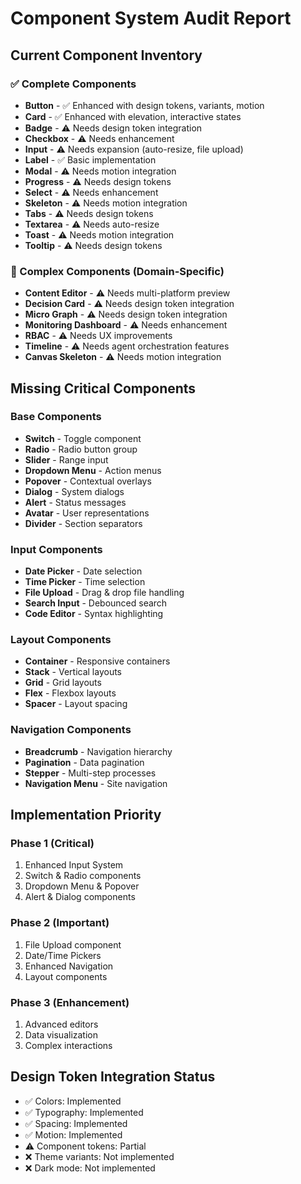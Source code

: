 # Component System Audit Report

## Current Component Inventory

### ✅ Complete Components
- **Button** - ✅ Enhanced with design tokens, variants, motion
- **Card** - ✅ Enhanced with elevation, interactive states  
- **Badge** - ⚠️ Needs design token integration
- **Checkbox** - ⚠️ Needs enhancement
- **Input** - ⚠️ Needs expansion (auto-resize, file upload)
- **Label** - ✅ Basic implementation
- **Modal** - ⚠️ Needs motion integration
- **Progress** - ⚠️ Needs design tokens
- **Select** - ⚠️ Needs enhancement
- **Skeleton** - ⚠️ Needs motion integration
- **Tabs** - ⚠️ Needs design tokens
- **Textarea** - ⚠️ Needs auto-resize
- **Toast** - ⚠️ Needs motion integration
- **Tooltip** - ⚠️ Needs design tokens

### 🚧 Complex Components (Domain-Specific)
- **Content Editor** - ⚠️ Needs multi-platform preview
- **Decision Card** - ⚠️ Needs design token integration
- **Micro Graph** - ⚠️ Needs design token integration
- **Monitoring Dashboard** - ⚠️ Needs enhancement
- **RBAC** - ⚠️ Needs UX improvements
- **Timeline** - ⚠️ Needs agent orchestration features
- **Canvas Skeleton** - ⚠️ Needs motion integration

## Missing Critical Components

### Base Components
- **Switch** - Toggle component
- **Radio** - Radio button group
- **Slider** - Range input
- **Dropdown Menu** - Action menus
- **Popover** - Contextual overlays
- **Dialog** - System dialogs
- **Alert** - Status messages
- **Avatar** - User representations
- **Divider** - Section separators

### Input Components  
- **Date Picker** - Date selection
- **Time Picker** - Time selection
- **File Upload** - Drag & drop file handling
- **Search Input** - Debounced search
- **Code Editor** - Syntax highlighting

### Layout Components
- **Container** - Responsive containers
- **Stack** - Vertical layouts
- **Grid** - Grid layouts
- **Flex** - Flexbox layouts
- **Spacer** - Layout spacing

### Navigation Components
- **Breadcrumb** - Navigation hierarchy
- **Pagination** - Data pagination
- **Stepper** - Multi-step processes
- **Navigation Menu** - Site navigation

## Implementation Priority

### Phase 1 (Critical)
1. Enhanced Input System
2. Switch & Radio components
3. Dropdown Menu & Popover
4. Alert & Dialog components

### Phase 2 (Important)
1. File Upload component
2. Date/Time Pickers
3. Enhanced Navigation
4. Layout components

### Phase 3 (Enhancement)
1. Advanced editors
2. Data visualization
3. Complex interactions

## Design Token Integration Status

- ✅ Colors: Implemented
- ✅ Typography: Implemented  
- ✅ Spacing: Implemented
- ✅ Motion: Implemented
- ⚠️ Component tokens: Partial
- ❌ Theme variants: Not implemented
- ❌ Dark mode: Not implemented